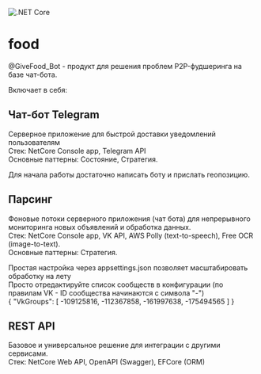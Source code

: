 
![.NET Core](https://github.com/Drulavan/food/workflows/.NET%20Core/badge.svg?branch=master)
# food

@GiveFood_Bot - продукт для решения проблем P2P-фудшеринга на базе чат-бота.

Включает в себя:
## Чат-бот Telegram
Серверное приложение для быстрой доставки уведомлений пользователям  
Стек: NetCore Console app, Telegram API  
Основные паттерны: Состояние, Стратегия. 

Для начала работы достаточно написать боту и прислать геопозицию.

## Парсинг   
Фоновые потоки серверного приложения (чат бота) для непрерывного мониторинга новых объявлений и обработка данных.  
Стек: NetCore Console app, VK API, AWS Polly (text-to-speech), Free OCR (image-to-text).  
Основные паттерны: Стратегия.  

Простая настройка через appsettings.json позволяет масштабировать обработку на лету  
Просто отредактируйте список сообществ в конфигурации (по правилам VK - ID сообщества начинаются с символа "-")  
{
  "VkGroups": [
    -109125816,
    -112367858,
    -161997638,
    -175494565
  ]
  }

## REST API 
Базовое и универсальное решение для интеграции с другими сервисами.  
Стек: NetCore Web API, OpenAPI (Swagger), EFCore (ORM)



